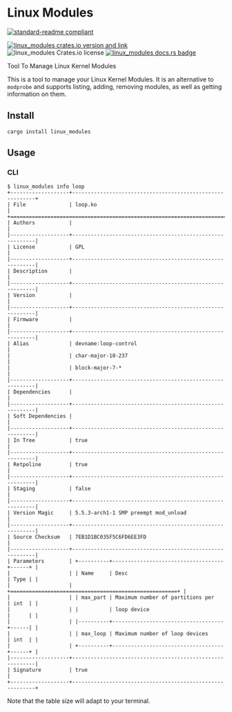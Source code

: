 # Linux Modules

[![standard-readme compliant](https://img.shields.io/badge/readme%20style-standard-brightgreen.svg?style=flat)](https://github.com/RichardLitt/standard-readme)

[![linux_modules crates.io version and link](https://img.shields.io/crates/v/linux_modules.svg)](https://crates.io/crates/linux_modules)
![linux_modules Crates.io license](https://img.shields.io/crates/l/linux_modules)
[![linux_modules docs.rs badge](https://docs.rs/linux_modules/badge.svg)](https://docs.rs/linux_modules)

Tool To Manage Linux Kernel Modules

This is a tool to manage your Linux Kernel Modules.
It is an alternative to `modprobe` and supports listing, adding, removing modules,
as well as getting information on them.

## Install

```shell
cargo install linux_modules
```

## Usage

### CLI

```shell
$ linux_modules info loop
+-------------------+----------------------------------------------------------+
| File              | loop.ko                                                  |
+==============================================================================+
| Authors           |                                                          |
|-------------------+----------------------------------------------------------|
| License           | GPL                                                      |
|-------------------+----------------------------------------------------------|
| Description       |                                                          |
|-------------------+----------------------------------------------------------|
| Version           |                                                          |
|-------------------+----------------------------------------------------------|
| Firmware          |                                                          |
|-------------------+----------------------------------------------------------|
| Alias             | devname:loop-control                                     |
|                   | char-major-10-237                                        |
|                   | block-major-7-*                                          |
|-------------------+----------------------------------------------------------|
| Dependencies      |                                                          |
|-------------------+----------------------------------------------------------|
| Soft Dependencies |                                                          |
|-------------------+----------------------------------------------------------|
| In Tree           | true                                                     |
|-------------------+----------------------------------------------------------|
| Retpoline         | true                                                     |
|-------------------+----------------------------------------------------------|
| Staging           | false                                                    |
|-------------------+----------------------------------------------------------|
| Version Magic     | 5.5.3-arch1-1 SMP preempt mod_unload                     |
|-------------------+----------------------------------------------------------|
| Source Checksum   | 7EB1D1BC035F5C6FD6EE3FD                                  |
|-------------------+----------------------------------------------------------|
| Parameters        | +----------+------------------------------------+------+ |
|                   | | Name     | Desc                               | Type | |
|                   | +======================================================+ |
|                   | | max_part | Maximum number of partitions per   | int  | |
|                   | |          | loop device                        |      | |
|                   | |----------+------------------------------------+------| |
|                   | | max_loop | Maximum number of loop devices     | int  | |
|                   | +----------+------------------------------------+------+ |
|-------------------+----------------------------------------------------------|
| Signature         | true                                                     |
+-------------------+----------------------------------------------------------+
```

Note that the table size will adapt to your terminal.
